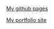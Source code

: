 [My github pages](https://yuying-jin.github.io/MyFirstRepo/)

[My portfolio site](https://sites.psu.edu/yxj5181/home/)
